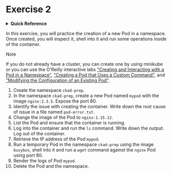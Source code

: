 # Exercise 2

<details>
<summary><b>Quick Reference</b></summary>
<p>

* Namespace: `ckad-prep`<br>
* Documentation: [Pods](https://kubernetes.io/docs/concepts/workloads/pods/)

</p>
</details>

In this exercise, you will practice the creation of a new Pod in a namespace. Once created, you will inspect it, shell into it and run some operations inside of the container.

> [!NOTE]
> If you do not already have a cluster, you can create one by using minikube or you can use the O'Reilly interactive labs ["Creating and Interacting with a Pod in a Namespace"](https://learning.oreilly.com/scenarios/creating-and-interacting/9781098163846/), ["Creating a Pod that Uses a Custom Command"](https://learning.oreilly.com/scenarios/creating-a-pod/9781098163853/), and ["Modifying the Configuration of an Existing Pod"](https://learning.oreilly.com/scenarios/modifying-the-configuration/9781098163860/).

1. Create the namespace `ckad-prep`.
2. In the namespace `ckad-prep`, create a new Pod named `mypod` with the image `nginx:2.3.5`. Expose the port 80.
3. Identify the issue with creating the container. Write down the root cause of issue in a file named `pod-error.txt`.
4. Change the image of the Pod to `nginx:1.15.12`.
5. List the Pod and ensure that the container is running.
6. Log into the container and run the `ls` command. Write down the output. Log out of the container.
7. Retrieve the IP address of the Pod `mypod`.
8. Run a temporary Pod in the namespace `ckad-prep` using the image `busybox`, shell into it and run a `wget` command against the `nginx` Pod using port 80.
9. Render the logs of Pod `mypod`.
10. Delete the Pod and the namespace.
